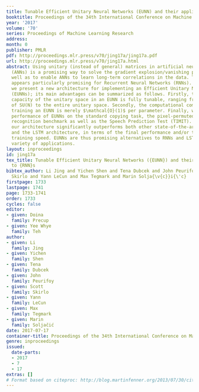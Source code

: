 ```yaml
---
title: Tunable Efficient Unitary Neural Networks (EUNN) and their application to RNNs
booktitle: Proceedings of the 34th International Conference on Machine Learning
year: '2017'
volume: '70'
series: Proceedings of Machine Learning Research
address: 
month: 0
publisher: PMLR
pdf: http://proceedings.mlr.press/v70/jing17a/jing17a.pdf
url: http://proceedings.mlr.press/v70/jing17a.html
abstract: Using unitary (instead of general) matrices in artificial neural networks
  (ANNs) is a promising way to solve the gradient explosion/vanishing problem, as
  well as to enable ANNs to learn long-term correlations in the data. This approach
  appears particularly promising for Recurrent Neural Networks (RNNs). In this work,
  we present a new architecture for implementing an Efficient Unitary Neural Network
  (EUNNs); its main advantages can be summarized as follows. Firstly, the representation
  capacity of the unitary space in an EUNN is fully tunable, ranging from a subspace
  of SU(N) to the entire unitary space. Secondly, the computational complexity for
  training an EUNN is merely $\mathcal{O}(1)$ per parameter. Finally, we test the
  performance of EUNNs on the standard copying task, the pixel-permuted MNIST digit
  recognition benchmark as well as the Speech Prediction Test (TIMIT). We find that
  our architecture significantly outperforms both other state-of-the-art unitary RNNs
  and the LSTM architecture, in terms of the final performance and/or the wall-clock
  training speed. EUNNs are thus promising alternatives to RNNs and LSTMs for a wide
  variety of applications.
layout: inproceedings
id: jing17a
tex_title: Tunable Efficient Unitary Neural Networks ({EUNN}) and their application
  to {RNN}s
bibtex_author: Li Jing and Yichen Shen and Tena Dubcek and John Peurifoy and Scott
  Skirlo and Yann LeCun and Max Tegmark and Marin Solja{\v{c}}i{\'c}
firstpage: 1733
lastpage: 1741
page: 1733-1741
order: 1733
cycles: false
editor:
- given: Doina
  family: Precup
- given: Yee Whye
  family: Teh
author:
- given: Li
  family: Jing
- given: Yichen
  family: Shen
- given: Tena
  family: Dubcek
- given: John
  family: Peurifoy
- given: Scott
  family: Skirlo
- given: Yann
  family: LeCun
- given: Max
  family: Tegmark
- given: Marin
  family: Soljačić
date: 2017-07-17
container-title: Proceedings of the 34th International Conference on Machine Learning
genre: inproceedings
issued:
  date-parts:
  - 2017
  - 7
  - 17
extras: []
# Format based on citeproc: http://blog.martinfenner.org/2013/07/30/citeproc-yaml-for-bibliographies/
---
```

